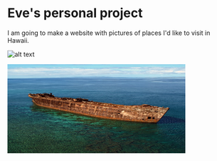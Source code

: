 # Eve's personal project

I am going to make a website with pictures of places I'd like to visit in Hawaii.


![alt text](https://github.com/Eve1994/personal_project/pictures/lanai_shipwreck.jpg.jpg?raw=true)

<img src="pictures/lanai_shipwreck.jpg" alt="Lanai Shipwreck" class="inline" width="400" height="200"/>

